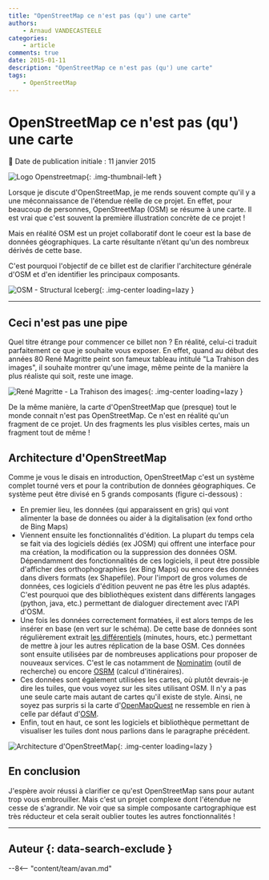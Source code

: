 ```yaml
---
title: "OpenStreetMap ce n'est pas (qu') une carte"
authors:
    - Arnaud VANDECASTEELE
categories:
    - article
comments: true
date: 2015-01-11
description: "OpenStreetMap ce n'est pas (qu') une carte"
tags:
    - OpenStreetMap
---
```


# OpenStreetMap ce n'est pas (qu') une carte

:calendar: Date de publication initiale : 11 janvier 2015

![Logo Openstreetmap](https://cdn.geotribu.fr/img/logos-icones/OpenStreetMap/Openstreetmap.png "Openstreetmap"){: .img-thumbnail-left }

Lorsque je discute d'OpenStreetMap, je me rends souvent compte qu'il y a une méconnaissance de l'étendue réelle de ce projet. En effet, pour beaucoup de personnes, OpenStreetMap (OSM) se résume à une carte. Il est vrai que c'est souvent la première illustration concrète de ce projet !

Mais en réalité OSM est un projet collaboratif dont le coeur est la base de données géographiques. La carte résultante n’étant qu'un des nombreux dérivés de cette base.

C'est pourquoi l'objectif de ce billet est de clarifier l'architecture générale d'OSM et d'en identifier les principaux composants.

![OSM - Structural Iceberg](https://cdn.geotribu.fr/img/articles-blog-rdp/capture-ecran/Structural-Iceberg.png "OSM - Structural Iceberg"){: .img-center loading=lazy }

----

## Ceci n'est pas une pipe

Quel titre étrange pour commencer ce billet non ? En réalité, celui-ci traduit parfaitement ce que je souhaite vous exposer. En effet, quand au début des années 80 René Magritte peint son fameux tableau intitulé "La Trahison des images", il souhaite montrer qu'une image, même peinte de la manière la plus réaliste qui soit, reste une image.

![René Magritte - La Trahison des images](https://cdn.geotribu.fr/img/articles-blog-rdp/capture-ecran/margritte.jpg "René Magritte - La Trahison des images"){: .img-center loading=lazy }

De la même manière, la carte d'OpenStreetMap que (presque) tout le monde connait n'est pas OpenStreetMap. Ce n'est en réalité qu'un fragment de ce projet. Un des fragments les plus visibles certes, mais un fragment tout de même !

## Architecture d'OpenStreetMap

Comme je vous le disais en introduction, OpenStreetMap c'est un système complet tourné vers et pour la contribution de données géographiques. Ce système peut être divisé en 5 grands composants (figure ci-dessous) :

- En premier lieu, les données (qui apparaissent en gris) qui vont alimenter la base de données ou aider à la digitalisation (ex fond ortho de Bing Maps)
- Viennent ensuite les fonctionnalités d'édition. La plupart du temps cela se fait via des logiciels dédiés (ex JOSM) qui offrent une interface pour ma création, la modification ou la suppression des données OSM. Dépendamment des fonctionnalités de ces logiciels, il peut être possible d'afficher des orthophographies (ex Bing Maps) ou encore des données dans divers formats (ex Shapefile). Pour l'import de gros volumes de données, ces logiciels d'édition peuvent ne pas être les plus adaptés. C'est pourquoi que des bibliothèques existent dans différents langages (python, java, etc.) permettant de dialoguer directement avec l'API d'OSM.
- Une fois les données correctement formatées, il est alors temps de les insérer en base (en vert sur le schéma). De cette base de données sont régulièrement extrait [les différentiels](https://wiki.openstreetmap.org/wiki/Planet.osm/diffs) (minutes, hours, etc.) permettant de mettre à jour les autres réplication de la base OSM. Ces données sont ensuite utilisées par de nombreuses applications pour proposer de nouveaux services. C'est le cas notamment de [Nominatim](https://nominatim.openstreetmap.org/) (outil de recherche) ou encore [OSRM](http://map.project-osrm.org/) (calcul d'itinéraires).
- Ces données sont également utilisées les cartes, où plutôt devrais-je dire les tuiles, que vous voyez sur les sites utilisant OSM. Il n'y a pas une seule carte mais autant de cartes qu'il existe de style. Ainsi, ne soyez pas surpris si la carte d'[OpenMapQuest](http://open.mapquest.co.uk/) ne ressemble en rien à celle par défaut d'[OSM](https://www.openstreetmap.org/).
- Enfin, tout en haut, ce sont les logiciels et bibliothèque permettant de visualiser les tuiles dont nous parlions dans le paragraphe précédent.

![Architecture d'OpenStreetMap](https://cdn.geotribu.fr/img/articles-blog-rdp/capture-ecran/OSM_Components.png "Architecture d'OpenStreetMap"){: .img-center loading=lazy }

## En conclusion

J'espère avoir réussi à clarifier ce qu'est OpenStreetMap sans pour autant trop vous embrouiller. Mais c'est un projet complexe dont l'étendue ne cesse de s'agrandir. Ne voir que sa simple composante cartographique est très réducteur et cela serait oublier toutes les autres fonctionnalités !

----

## Auteur {: data-search-exclude }

--8<-- "content/team/avan.md"
